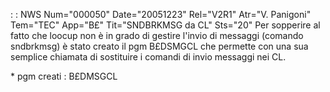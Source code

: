  :  : NWS Num="000050" Date="20051223" Rel="V2R1" Atr="V. Panigoni" Tem="TEC" App="B£" Tit="SNDBRKMSG da CL" Sts="20"
Per sopperire al fatto che loocup non è in grado di gestire l'invio di messaggi (comando sndbrkmsg)
è stato creato il pgm B£DSMGCL che permette con una sua semplice chiamata di sostituire i comandi di invio messaggi nei CL.

\* pgm creati :  B£DMSGCL
